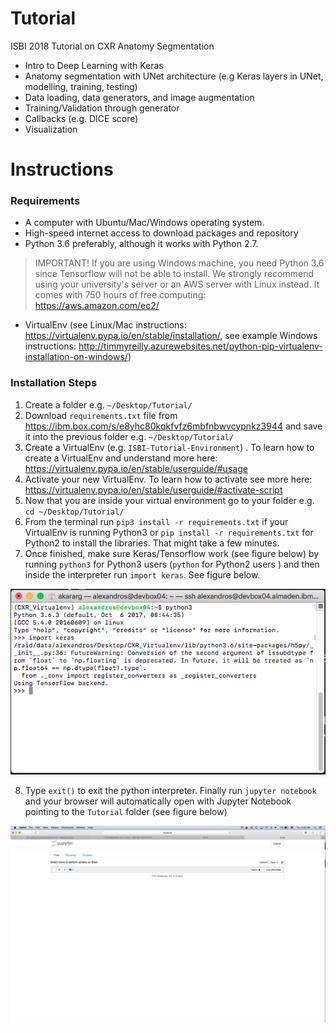 # Tutorial
ISBI 2018 Tutorial on CXR Anatomy Segmentation

- Intro to Deep Learning with Keras
- Anatomy segmentation with UNet architecture (e.g Keras layers in UNet, modelling, training, testing)
- Data loading, data generators, and image augmentation
- Training/Validation through generator 
- Callbacks (e.g. DICE score)
- Visualization

# Instructions

### Requirements
- A computer with Ubuntu/Mac/Windows operating system.
- High-speed internet access to download packages and repository
- Python 3.6 preferably, although it works with Python 2.7. 
> IMPORTANT!
> If you are using Windows machine, you need Python 3.6 since Tensorflow will not be able to install. We strongly recommend using your university's server or an AWS server with Linux instead. It comes with 750 hours of free computing: https://aws.amazon.com/ec2/
- VirtualEnv (see Linux/Mac instructions: https://virtualenv.pypa.io/en/stable/installation/, see example Windows instructions: http://timmyreilly.azurewebsites.net/python-pip-virtualenv-installation-on-windows/)

### Installation Steps

1. Create a folder e.g. `~/Desktop/Tutorial/` 
2. Download `requirements.txt` file from https://ibm.box.com/s/e8yhc80kqkfvfz6mbfnbwvcypnkz3944 and save it into the previous folder e.g. `~/Desktop/Tutorial/` 
3. Create a VirtualEnv (e.g. `ISBI-Tutorial-Environment`) . To learn how to create a VirtualEnv and understand more here: https://virtualenv.pypa.io/en/stable/userguide/#usage
4. Activate your new VirtualEnv. To learn how to activate see more here: https://virtualenv.pypa.io/en/stable/userguide/#activate-script
5. Now that you are inside your virtual environment go to your folder e.g. `cd ~/Desktop/Tutorial/` 
6. From the terminal run `pip3 install -r requirements.txt` if your VirtualEnv is running Python3 or  `pip install -r requirements.txt` for Python2 to install the libraries. That might take a few minutes.
7. Once finished, make sure Keras/Tensorflow work (see figure below) by running `python3` for Python3 users (`python` for Python2 users ) and then inside the interpreter run `import keras`. See figure below.


![Alt text](./Figures/virtualenv.png "Verify Keras")


8. Type `exit()` to exit the python interpreter. Finally run `jupyter notebook` and your browser will automatically open with Jupyter Notebook pointing to the `Tutorial` folder (see figure below)


![Alt text](./Figures/jupyter.png "Verify Keras")
